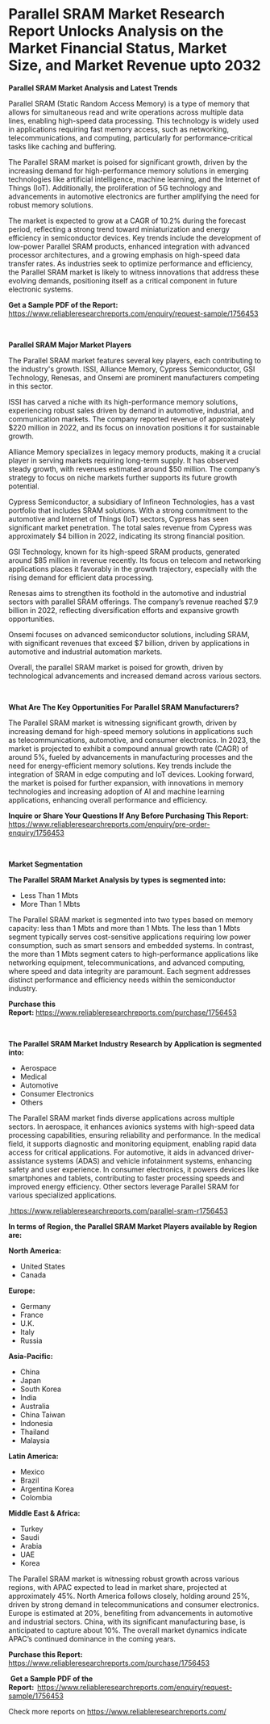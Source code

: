 <p><h1>Parallel SRAM Market Research Report Unlocks Analysis on the Market Financial Status, Market Size, and Market Revenue upto 2032</h1></p><p><strong>Parallel SRAM Market Analysis and Latest Trends</strong></p>
<p><p>Parallel SRAM (Static Random Access Memory) is a type of memory that allows for simultaneous read and write operations across multiple data lines, enabling high-speed data processing. This technology is widely used in applications requiring fast memory access, such as networking, telecommunications, and computing, particularly for performance-critical tasks like caching and buffering.</p><p>The Parallel SRAM market is poised for significant growth, driven by the increasing demand for high-performance memory solutions in emerging technologies like artificial intelligence, machine learning, and the Internet of Things (IoT). Additionally, the proliferation of 5G technology and advancements in automotive electronics are further amplifying the need for robust memory solutions. </p><p>The market is expected to grow at a CAGR of 10.2% during the forecast period, reflecting a strong trend toward miniaturization and energy efficiency in semiconductor devices. Key trends include the development of low-power Parallel SRAM products, enhanced integration with advanced processor architectures, and a growing emphasis on high-speed data transfer rates. As industries seek to optimize performance and efficiency, the Parallel SRAM market is likely to witness innovations that address these evolving demands, positioning itself as a critical component in future electronic systems.</p></p>
<p><strong>Get a Sample PDF of the Report:&nbsp;</strong> <a href="https://www.reliableresearchreports.com/enquiry/request-sample/1756453?utm_campaign=2248&utm_medium=2&utm_source=Github&utm_content=ia&utm_term=10022025&utm_id=parallel-sram">https://www.reliableresearchreports.com/enquiry/request-sample/1756453</a></p>
<p>&nbsp;</p>
<p><strong>Parallel SRAM Major Market Players</strong></p>
<p><p>The Parallel SRAM market features several key players, each contributing to the industry's growth. ISSI, Alliance Memory, Cypress Semiconductor, GSI Technology, Renesas, and Onsemi are prominent manufacturers competing in this sector.</p><p>ISSI has carved a niche with its high-performance memory solutions, experiencing robust sales driven by demand in automotive, industrial, and communication markets. The company reported revenue of approximately $220 million in 2022, and its focus on innovation positions it for sustainable growth.</p><p>Alliance Memory specializes in legacy memory products, making it a crucial player in serving markets requiring long-term supply. It has observed steady growth, with revenues estimated around $50 million. The company’s strategy to focus on niche markets further supports its future growth potential.</p><p>Cypress Semiconductor, a subsidiary of Infineon Technologies, has a vast portfolio that includes SRAM solutions. With a strong commitment to the automotive and Internet of Things (IoT) sectors, Cypress has seen significant market penetration. The total sales revenue from Cypress was approximately $4 billion in 2022, indicating its strong financial position.</p><p>GSI Technology, known for its high-speed SRAM products, generated around $85 million in revenue recently. Its focus on telecom and networking applications places it favorably in the growth trajectory, especially with the rising demand for efficient data processing.</p><p>Renesas aims to strengthen its foothold in the automotive and industrial sectors with parallel SRAM offerings. The company’s revenue reached $7.9 billion in 2022, reflecting diversification efforts and expansive growth opportunities.</p><p>Onsemi focuses on advanced semiconductor solutions, including SRAM, with significant revenues that exceed $7 billion, driven by applications in automotive and industrial automation markets. </p><p>Overall, the parallel SRAM market is poised for growth, driven by technological advancements and increased demand across various sectors.</p></p>
<p>&nbsp;</p>
<p><strong>What Are The Key Opportunities For Parallel SRAM Manufacturers?</strong></p>
<p><p>The Parallel SRAM market is witnessing significant growth, driven by increasing demand for high-speed memory solutions in applications such as telecommunications, automotive, and consumer electronics. In 2023, the market is projected to exhibit a compound annual growth rate (CAGR) of around 5%, fueled by advancements in manufacturing processes and the need for energy-efficient memory solutions. Key trends include the integration of SRAM in edge computing and IoT devices. Looking forward, the market is poised for further expansion, with innovations in memory technologies and increasing adoption of AI and machine learning applications, enhancing overall performance and efficiency.</p></p>
<p><strong>Inquire or Share Your Questions If Any Before Purchasing This Report:</strong> <a href="https://www.reliableresearchreports.com/enquiry/pre-order-enquiry/1756453?utm_campaign=2248&utm_medium=2&utm_source=Github&utm_content=ia&utm_term=10022025&utm_id=parallel-sram">https://www.reliableresearchreports.com/enquiry/pre-order-enquiry/1756453</a></p>
<p>&nbsp;</p>
<p><strong>Market Segmentation</strong></p>
<p><strong>The Parallel SRAM Market Analysis by types is segmented into:</strong></p>
<p><ul><li>Less Than 1 Mbts</li><li>More Than 1 Mbts</li></ul></p>
<p><p>The Parallel SRAM market is segmented into two types based on memory capacity: less than 1 Mbts and more than 1 Mbts. The less than 1 Mbts segment typically serves cost-sensitive applications requiring low power consumption, such as smart sensors and embedded systems. In contrast, the more than 1 Mbts segment caters to high-performance applications like networking equipment, telecommunications, and advanced computing, where speed and data integrity are paramount. Each segment addresses distinct performance and efficiency needs within the semiconductor industry.</p></p>
<p><strong>Purchase this Report:&nbsp;</strong><a href="https://www.reliableresearchreports.com/purchase/1756453?utm_campaign=2248&utm_medium=2&utm_source=Github&utm_content=ia&utm_term=10022025&utm_id=parallel-sram">https://www.reliableresearchreports.com/purchase/1756453</a></p>
<p>&nbsp;</p>
<p><strong>The Parallel SRAM Market Industry Research by Application is segmented into:</strong></p>
<p><ul><li>Aerospace</li><li>Medical</li><li>Automotive</li><li>Consumer Electronics</li><li>Others</li></ul></p>
<p><p>The Parallel SRAM market finds diverse applications across multiple sectors. In aerospace, it enhances avionics systems with high-speed data processing capabilities, ensuring reliability and performance. In the medical field, it supports diagnostic and monitoring equipment, enabling rapid data access for critical applications. For automotive, it aids in advanced driver-assistance systems (ADAS) and vehicle infotainment systems, enhancing safety and user experience. In consumer electronics, it powers devices like smartphones and tablets, contributing to faster processing speeds and improved energy efficiency. Other sectors leverage Parallel SRAM for various specialized applications.</p></p>
<p><a href="https://www.reliableresearchreports.com/parallel-sram-r1756453?utm_campaign=2248&utm_medium=2&utm_source=Github&utm_content=ia&utm_term=10022025&utm_id=parallel-sram">&nbsp;https://www.reliableresearchreports.com/parallel-sram-r1756453</a></p>
<p><strong>In terms of Region, the Parallel SRAM Market Players available by Region are:</strong></p>
<p>
    <p> <strong> North America: </strong>
        <ul>
            <li>United States</li>
            <li>Canada</li>
        </ul>
        </p> 
    <p> <strong> Europe: </strong>
        <ul>
            <li>Germany</li>
            <li>France</li>
            <li>U.K.</li>
            <li>Italy</li>
            <li>Russia</li>
        </ul>
        </p> 
    <p> <strong> Asia-Pacific: </strong>
        <ul>
            <li>China</li>
            <li>Japan</li>
            <li>South Korea</li>
            <li>India</li>
            <li>Australia</li>
            <li>China Taiwan</li>
            <li>Indonesia</li>
            <li>Thailand</li>
            <li>Malaysia</li>
        </ul>
        </p> 
    <p> <strong> Latin America: </strong>
        <ul>
            <li>Mexico</li>
            <li>Brazil</li>
            <li>Argentina Korea</li>
            <li>Colombia</li>
        </ul>
        </p> 
    <p> <strong> Middle East & Africa: </strong>
        <ul>
            <li>Turkey</li>
            <li>Saudi</li>
            <li>Arabia</li>
            <li>UAE</li>
            <li>Korea</li>
        </ul>
    </p>
    </p>
<p><p>The Parallel SRAM market is witnessing robust growth across various regions, with APAC expected to lead in market share, projected at approximately 45%. North America follows closely, holding around 25%, driven by strong demand in telecommunications and consumer electronics. Europe is estimated at 20%, benefiting from advancements in automotive and industrial sectors. China, with its significant manufacturing base, is anticipated to capture about 10%. The overall market dynamics indicate APAC’s continued dominance in the coming years.</p></p>
<p><strong>Purchase this Report: </strong><a href="https://www.reliableresearchreports.com/purchase/1756453?utm_campaign=2248&utm_medium=2&utm_source=Github&utm_content=ia&utm_term=10022025&utm_id=parallel-sram">https://www.reliableresearchreports.com/purchase/1756453</a></p>
<p>&nbsp;<strong>Get a Sample PDF of the Report:&nbsp;&nbsp;</strong><a href="https://www.reliableresearchreports.com/enquiry/request-sample/1756453?utm_campaign=2248&utm_medium=2&utm_source=Github&utm_content=ia&utm_term=10022025&utm_id=parallel-sram">https://www.reliableresearchreports.com/enquiry/request-sample/1756453</a></p>
<p><strong></strong></p>
<p>Check more reports on <a href="https://www.reliableresearchreports.com/?utm_campaign=2248&utm_medium=2&utm_source=Github&utm_content=ia&utm_term=10022025&utm_id=parallel-sram">https://www.reliableresearchreports.com/</a></p>
